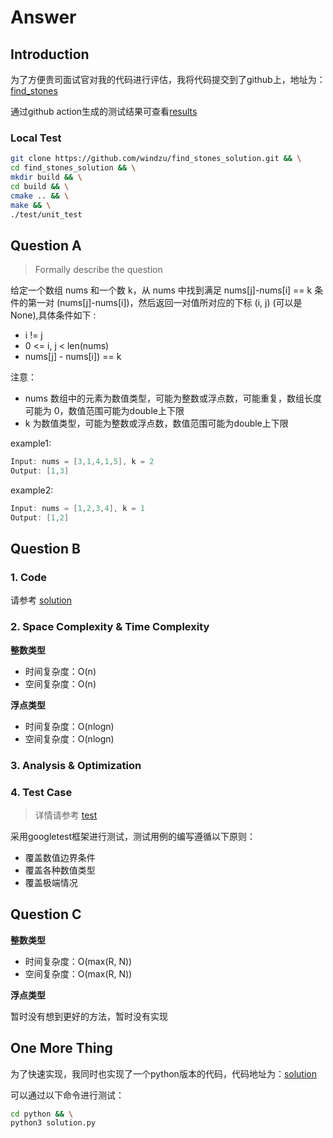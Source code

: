# Answer

## Introduction

为了方便贵司面试官对我的代码进行评估，我将代码提交到了github上，地址为：[find_stones](https://github.com/windzu/find_stones_solution)

通过github action生成的测试结果可查看[results](https://github.com/windzu/find_stones_solution/results.html)

### Local Test

```bash
git clone https://github.com/windzu/find_stones_solution.git && \
cd find_stones_solution && \
mkdir build && \
cd build && \
cmake .. && \
make && \
./test/unit_test
```

## Question A
> Formally describe the question

给定一个数组 nums 和一个数 k，从 nums 中找到满足 nums[j]-nums[i] == k 条件的第一对 (nums[j]-nums[i])，然后返回一对值所对应的下标 (i, j) (可以是 None),具体条件如下 :

- i != j
- 0 <= i, j < len(nums)
- nums[j] - nums[i]) == k

注意：
- nums 数组中的元素为数值类型，可能为整数或浮点数，可能重复，数组长度可能为 0，数值范围可能为double上下限
- k 为数值类型，可能为整数或浮点数，数值范围可能为double上下限

example1:
```cpp
Input: nums = [3,1,4,1,5], k = 2
Output: [1,3]
```
example2:
```cpp
Input: nums = [1,2,3,4], k = 1
Output: [1,2]
```

## Question B

### 1. Code

请参考 [solution](lib/solution.hpp)

### 2. Space Complexity & Time Complexity

**整数类型**
- 时间复杂度：O(n)
- 空间复杂度：O(n)

**浮点类型**
- 时间复杂度：O(nlogn)
- 空间复杂度：O(nlogn)

### 3. Analysis & Optimization

### 4. Test Case
> 详情请参考 [test](test/test.cpp)

采用googletest框架进行测试，测试用例的编写遵循以下原则：
- 覆盖数值边界条件
- 覆盖各种数值类型
- 覆盖极端情况

## Question C

**整数类型**
- 时间复杂度：O(max(R, N))
- 空间复杂度：O(max(R, N))

**浮点类型**

暂时没有想到更好的方法，暂时没有实现

## One More Thing

为了快速实现，我同时也实现了一个python版本的代码，代码地址为：[solution](python/solution.py)

可以通过以下命令进行测试：

```bash
cd python && \
python3 solution.py
```
